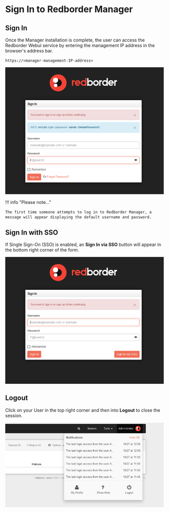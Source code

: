 
# Sign In to Redborder Manager

## Sign In

Once the Manager installation is complete, the user can access the Redborder Webui service by entering the management IP address in the browser's address bar.

    https://<manager-management-IP-address>

![Sign in screen](images/ch03_sign_in.en.png)

!!! info "Please note..."

    The first time someone attempts to log in to Redborder Manager, a message will appear displaying the default username and password.

## Sign In with SSO

If Single Sign-On (SSO) is enabled, an **Sign In via SSO** button will appear in the bottom right corner of the form.

![SSO Sign in screen](images/ch03_sso_sign_in.en.png)

## Logout

Click on your User in the top right corner and then into **Logout** to close the session.

![Logout button](images/ch03_logout.en.png)
